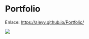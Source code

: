 # Portfolio  

Enlace: https://aleyv.github.io/Portfolio/

[<img src="http://g.recordit.co/Fb5uPyq3zu.gif">](http://google.com.au/)
